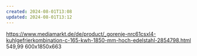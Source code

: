 ```yaml
---
created: 2024-08-01T13:08
updated: 2024-08-01T13:12
---
```

https://www.mediamarkt.de/de/product/_gorenje-nrc61csxl4-kuhlgefrierkombination-c-165-kwh-1850-mm-hoch-edelstahl-2854798.html 
549,99 600x1850x663